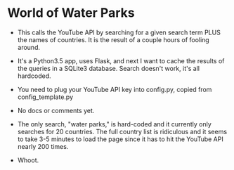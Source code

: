 # World of Water Parks

- This calls the YouTube API by searching for a given search term PLUS the names of countries. It is the result of a couple hours of fooling around.

- It's a Python3.5 app, uses Flask, and next I want to cache the results of the queries in a SQLite3 database. Search doesn't work, it's all hardcoded.

- You need to plug your YouTube API key into config.py, copied from config_template.py

- No docs or comments yet.

- The only search, "water parks," is hard-coded and it currently only searches for 20 countries. The full country list is ridiculous and it seems to take 3-5 minutes to load the page since it has to hit the YouTube API nearly 200 times.

- Whoot.

